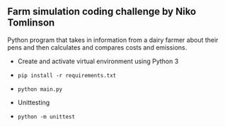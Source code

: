 ## Farm simulation coding challenge by Niko Tomlinson

Python program that takes in information from a dairy farmer 
about their pens and then calculates and compares costs and emissions.

* Create and activate virtual environment using Python 3
* `pip install -r requirements.txt`
* `python main.py`


* Unittesting
* `python -m unittest`
